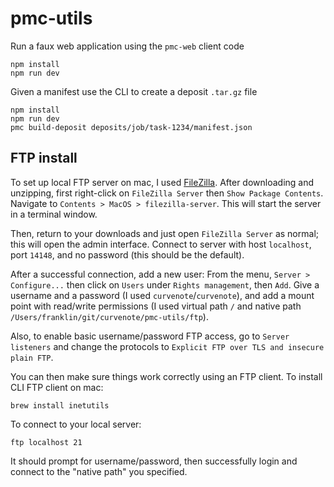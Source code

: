 # pmc-utils

Run a faux web application using the `pmc-web` client code

```
npm install
npm run dev
```

Given a manifest use the CLI to create a deposit `.tar.gz` file

```
npm install
npm run dev
pmc build-deposit deposits/job/task-1234/manifest.json
```

## FTP install

To set up local FTP server on mac, I used [FileZilla](https://filezilla-project.org/download.php?platform=macos-arm64&type=server). After downloading and unzipping, first right-click on `FileZilla Server` then `Show Package Contents`. Navigate to `Contents > MacOS > filezilla-server`. This will start the server in a terminal window.

Then, return to your downloads and just open `FileZilla Server` as normal; this will open the admin interface. Connect to server with host `localhost`, port `14148`, and no password (this should be the default).

After a successful connection, add a new user: From the menu, `Server > Configure...` then click on `Users` under `Rights management`, then `Add`. Give a username and a password (I used `curvenote`/`curvenote`), and add a mount point with read/write permissions (I used virtual path `/` and native path `/Users/franklin/git/curvenote/pmc-utils/ftp`).

Also, to enable basic username/password FTP access, go to `Server listeners` and change the protocols to `Explicit FTP over TLS and insecure plain FTP`.

You can then make sure things work correctly using an FTP client. To install CLI FTP client on mac:

```
brew install inetutils
```

To connect to your local server:

```
ftp localhost 21
```

It should prompt for username/password, then successfully login and connect to the "native path" you specified.
